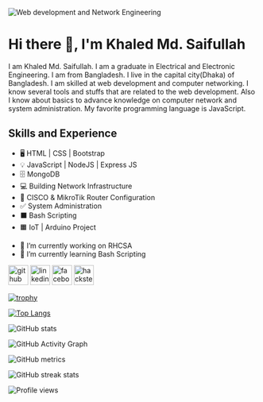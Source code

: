 ![Web development and Network Engineering](https://github.com/Monmoy042/khaled-md-saifullah/blob/main/Portfolio-banner.png)

# Hi there 👋, I'm Khaled Md. Saifullah

I am Khaled Md. Saifullah. I am a graduate in Electrical and Electronic Engineering. I am from Bangladesh. I live in the capital city(Dhaka) of Bangladesh. I am skilled at web development and computer networking. I know several tools and stuffs that are related to the web development. Also I know about basics to advance knowledge on computer network and system administration. My favorite programming language is JavaScript.

## Skills and Experience
* 🖥️ HTML | CSS | Bootstrap
* 💡 JavaScript | NodeJS | Express JS
* 🗄️ MongoDB
* 💻 Building Network Infrastructure
* 🔁 CISCO & MikroTik Router Configuration
* ✅ System Administration
* ⬛ Bash Scripting
* 🟧 IoT | Arduino Project

- 🔭 I’m currently working on RHCSA 
- 🌱 I’m currently learning Bash Scripting 


[<img src='https://cdn.jsdelivr.net/npm/simple-icons@3.0.1/icons/github.svg' alt='github' height='40'>](https://github.com/Monmoy042)  [<img src='https://cdn.jsdelivr.net/npm/simple-icons@3.0.1/icons/linkedin.svg' alt='linkedin' height='40'>](https://www.linkedin.com/in/khaled-md-saifullah/)  [<img src='https://cdn.jsdelivr.net/npm/simple-icons@3.0.1/icons/facebook.svg' alt='facebook' height='40'>](https://www.facebook.com/saifullah.monmoy/)  [<img src='https://cdn.jsdelivr.net/npm/simple-icons@3.0.1/icons/hackster.svg' alt='hackster' height='40'>](https://www.hackster.io/KMsaifullah)  

[![trophy](https://github-profile-trophy.vercel.app/?username=Monmoy042)](https://github.com/ryo-ma/github-profile-trophy)

[![Top Langs](https://github-readme-stats.vercel.app/api/top-langs/?username=Monmoy042)](https://github.com/anuraghazra/github-readme-stats)

![GitHub stats](https://github-readme-stats.vercel.app/api?username=Monmoy042&show_icons=true)  

![GitHub Activity Graph](https://activity-graph.herokuapp.com/graph?username=Monmoy042)  

![GitHub metrics](https://metrics.lecoq.io/Monmoy042)  

![GitHub streak stats](https://github-readme-streak-stats.herokuapp.com/?user=Monmoy042)  

![Profile views](https://gpvc.arturio.dev/Monmoy042)  
